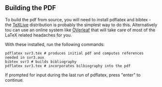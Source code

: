 ## Building the PDF

To build the pdf from source, you will need to install pdflatex and bibtex - the [TeXLive](https://www.tug.org/texlive/) distribution is probably the simplest way to do this. Alternatively tou can use an online system like [OVerleaf](https://overleaf.com) that will take care of most of the LaTeX related headaches for you.

With these installed, run the following commands:
```
pdflatex svr3.tex # produces initial pdf and computes references needed in svr3.aux
bibtex svr3 # builds bibliography
pdflatex svr3.tex # incorporates bilbiography into the pdf
```
If prompted for input during the last run of pdflatex, press "enter" to continue.

